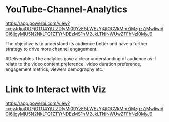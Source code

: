 # YouTube-Channel-Analytics
https://app.powerbi.com/view?r=eyJrIjoiODFjOTU4YjUtZDIyMi00YzE5LWEzYjQtOGVkMmZiMzgzZjMwIiwidCI6IjgyMjU5N2NkLTQ1ZTYtNDEzMS1hM2JkLTNiNWUwZTFhNzI0MyJ9

The objective is to understand its audience better and have a further strategy to drive more channel engagement.

#Deliverables
The analytics gave a clear understanding of audience as it relate to the video content preference, video duration preference, engagement metrics, viewers demography etc. 
# Link to Interact with Viz
https://app.powerbi.com/view?r=eyJrIjoiODFjOTU4YjUtZDIyMi00YzE5LWEzYjQtOGVkMmZiMzgzZjMwIiwidCI6IjgyMjU5N2NkLTQ1ZTYtNDEzMS1hM2JkLTNiNWUwZTFhNzI0MyJ9
